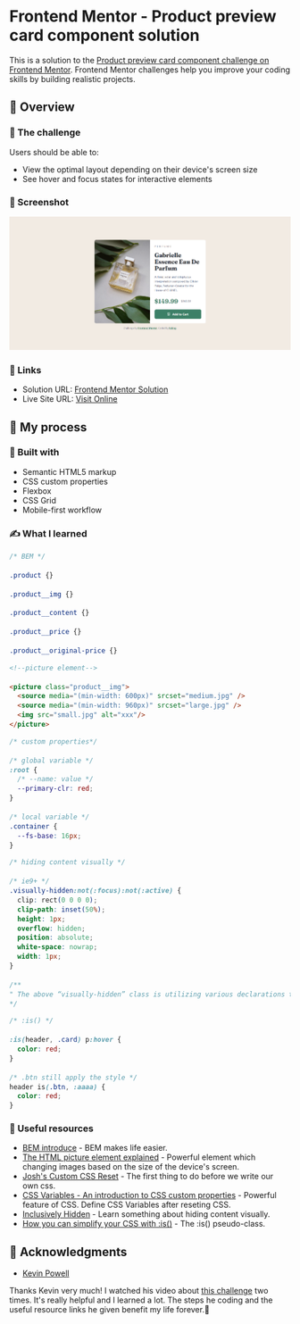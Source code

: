 # Frontend Mentor - Product preview card component solution

This is a solution to the [Product preview card component challenge on Frontend Mentor](https://www.frontendmentor.io/challenges/product-preview-card-component-GO7UmttRfa). Frontend Mentor challenges help you improve your coding skills by building realistic projects. 

## 👀 Overview

### 🚩 The challenge

Users should be able to:

- View the optimal layout depending on their device's screen size
- See hover and focus states for interactive elements

### 📸 Screenshot

![screenshot](./screenshot.png)


### 🏡 Links

- Solution URL: [Frontend Mentor Solution](https://www.frontendmentor.io/solutions/product-preview-card-component-with-bem-vuwaFg100_)
- Live Site URL: [Visit Online](https://luking-frontendmentor-challenges.netlify.app/product-preview-card-component/)

## 🚧 My process

### 🔖 Built with

- Semantic HTML5 markup
- CSS custom properties
- Flexbox
- CSS Grid
- Mobile-first workflow

### ✍️ What I learned

```css
/* BEM */

.product {}

.product__img {}

.product__content {}

.product__price {}

.product__original-price {}
```

```html
<!--picture element-->

<picture class="product__img">
  <source media="(min-width: 600px)" srcset="medium.jpg" />
  <source media="(min-width: 960px)" srcset="large.jpg" />
  <img src="small.jpg" alt="xxx"/>
</picture>
```

```css
/* custom properties*/

/* global variable */
:root {
  /* --name: value */
  --primary-clr: red;
}

/* local variable */
.container {
  --fs-base: 16px;
}
```

```css
/* hiding content visually */

/* ie9+ */
.visually-hidden:not(:focus):not(:active) {
  clip: rect(0 0 0 0); 
  clip-path: inset(50%);
  height: 1px;
  overflow: hidden;
  position: absolute;
  white-space: nowrap; 
  width: 1px;
}

/**
" The above “visually-hidden” class is utilizing various declarations to shrink an element into a 1px square, hiding any overflow, and absolutely positioning the element to remove any trace of it from the normal document flow. "
*/
```

```css
/* :is() */

:is(header, .card) p:hover {
  color: red;
} 

/* .btn still apply the style */
header is(.btn, :aaaa) {
  color: red;
}
```


### 🔗 Useful resources

- [BEM introduce](https://css-tricks.com/bem-101/) - BEM makes life easier.
- [The HTML picture element explained](https://www.youtube.com/watch?v=Rik3gHT24AM) - Powerful element which changing images based on the size of the device's screen.
- [Josh's Custom CSS Reset](https://www.joshwcomeau.com/css/custom-css-reset/) - The first thing to do before we write our own css.
- [CSS Variables - An introduction to CSS custom properties](https://www.youtube.com/watch?v=PHO6TBq_auI) - Powerful feature of CSS. Define CSS Variables after reseting CSS. 
- [Inclusively Hidden](https://www.scottohara.me/blog/2017/04/14/inclusively-hidden.html) - Learn something about hiding content visually.
- [How you can simplify your CSS with :is()](https://www.youtube.com/watch?v=McC4QkCvbaY) - The :is() pseudo-class.


## 💚 Acknowledgments

- [Kevin Powell](https://github.com/kevin-powell)

Thanks Kevin very much! I watched his video about [this challenge](https://www.youtube.com/watch?v=B2WL6KkqhLQ&list=PL4-IK0AVhVjPregcc6pgAIerVqSWaJEM4&index=1) two times. It's really helpful and I learned a lot. The steps he coding and the useful resource links he given benefit my life forever.🙌

